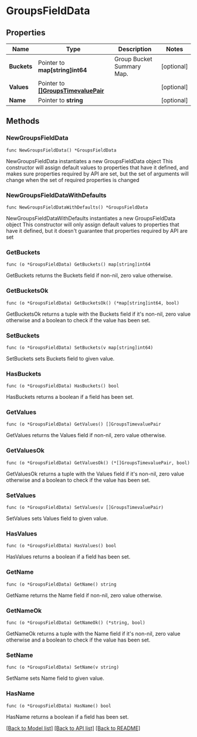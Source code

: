 # GroupsFieldData

## Properties

Name | Type | Description | Notes
------------ | ------------- | ------------- | -------------
**Buckets** | Pointer to **map[string]int64** | Group Bucket Summary Map. | [optional] 
**Values** | Pointer to [**[]GroupsTimevaluePair**](GroupsTimevaluePair.md) |  | [optional] 
**Name** | Pointer to **string** |  | [optional] 

## Methods

### NewGroupsFieldData

`func NewGroupsFieldData() *GroupsFieldData`

NewGroupsFieldData instantiates a new GroupsFieldData object
This constructor will assign default values to properties that have it defined,
and makes sure properties required by API are set, but the set of arguments
will change when the set of required properties is changed

### NewGroupsFieldDataWithDefaults

`func NewGroupsFieldDataWithDefaults() *GroupsFieldData`

NewGroupsFieldDataWithDefaults instantiates a new GroupsFieldData object
This constructor will only assign default values to properties that have it defined,
but it doesn't guarantee that properties required by API are set

### GetBuckets

`func (o *GroupsFieldData) GetBuckets() map[string]int64`

GetBuckets returns the Buckets field if non-nil, zero value otherwise.

### GetBucketsOk

`func (o *GroupsFieldData) GetBucketsOk() (*map[string]int64, bool)`

GetBucketsOk returns a tuple with the Buckets field if it's non-nil, zero value otherwise
and a boolean to check if the value has been set.

### SetBuckets

`func (o *GroupsFieldData) SetBuckets(v map[string]int64)`

SetBuckets sets Buckets field to given value.

### HasBuckets

`func (o *GroupsFieldData) HasBuckets() bool`

HasBuckets returns a boolean if a field has been set.

### GetValues

`func (o *GroupsFieldData) GetValues() []GroupsTimevaluePair`

GetValues returns the Values field if non-nil, zero value otherwise.

### GetValuesOk

`func (o *GroupsFieldData) GetValuesOk() (*[]GroupsTimevaluePair, bool)`

GetValuesOk returns a tuple with the Values field if it's non-nil, zero value otherwise
and a boolean to check if the value has been set.

### SetValues

`func (o *GroupsFieldData) SetValues(v []GroupsTimevaluePair)`

SetValues sets Values field to given value.

### HasValues

`func (o *GroupsFieldData) HasValues() bool`

HasValues returns a boolean if a field has been set.

### GetName

`func (o *GroupsFieldData) GetName() string`

GetName returns the Name field if non-nil, zero value otherwise.

### GetNameOk

`func (o *GroupsFieldData) GetNameOk() (*string, bool)`

GetNameOk returns a tuple with the Name field if it's non-nil, zero value otherwise
and a boolean to check if the value has been set.

### SetName

`func (o *GroupsFieldData) SetName(v string)`

SetName sets Name field to given value.

### HasName

`func (o *GroupsFieldData) HasName() bool`

HasName returns a boolean if a field has been set.


[[Back to Model list]](../README.md#documentation-for-models) [[Back to API list]](../README.md#documentation-for-api-endpoints) [[Back to README]](../README.md)


